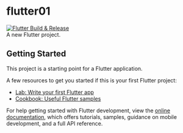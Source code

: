 # flutter01
[![Flutter Build & Release](https://github.com/HarshithPaladi/flutter-quiz-app/actions/workflows/main.yml/badge.svg)](https://github.com/HarshithPaladi/flutter-quiz-app/actions/workflows/main.yml)  
A new Flutter project.

## Getting Started

This project is a starting point for a Flutter application.

A few resources to get you started if this is your first Flutter project:

- [Lab: Write your first Flutter app](https://docs.flutter.dev/get-started/codelab)
- [Cookbook: Useful Flutter samples](https://docs.flutter.dev/cookbook)

For help getting started with Flutter development, view the
[online documentation](https://docs.flutter.dev/), which offers tutorials,
samples, guidance on mobile development, and a full API reference.
